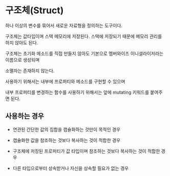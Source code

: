 # 구조체(Struct)

하나 이상의 변수를 묶어서 새로운 자료형을 정의하는 도구이다. 

구조체는 값타입이며 스택 메모리에 저장된다. 스택에 저장되기 때문에 메모리 관리를 하지 않아도 된다.



구조체는 초기화 메소드를 직접 만들지 않아도 기본으로 멤버와이즈 이니셜라이저라는 이름으로 생성되며

 소멸자는 존재하지 않는다. 



사용하기 위해서는 내부에 프로퍼티와 메소드를 구현할 수 있으며 

내부 프로퍼티를 변경하는 함수를 사용하기 위해서는 앞에 mutating 키워드를 붙여주면 된다.



## 사용하는 경우 

+ 연관된 간단한 값의 집합을 캡슐화하는 것만이 목적인 경우

+ 캡슐화한 값을 참조하는 것보다 복사하는 것이 적합한 경우

+ 구조체에 저장된 프로퍼티가 값 타입이며 참조하는 것보다 복사하는 것이 적합한 경우 

+ 다른 타입으로부터 상속받거나 자신을 상속할 필요가 없는 경우 

